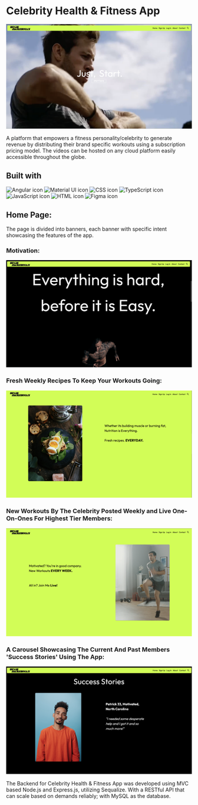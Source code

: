 # Celebrity Health & Fitness App
![Design preview for the Celebrity Health & Fitness App](finalProject/Design/Screenshots/Home/BannerOne.jpg)

A platform that empowers a fitness personality/celebrity to generate revenue by distributing their brand specific workouts using a subscription pricing model. The videos can be hosted on any cloud platform easily accessible throughout the globe. 

## Built with
<img src="https://img.shields.io/badge/Angular-DD0031?style=for-the-badge&logo=angular&logoColor=white" alt="Angular icon" height="30" /> <img src="https://img.shields.io/badge/Material--UI-0081CB?style=for-the-badge&logo=material-ui&logoColor=white" alt="Material UI icon" height="30" /> <img src="https://img.shields.io/badge/CSS3-1572B6?style=for-the-badge&logo=css3&logoColor=white" alt="CSS icon" height="30" /> <img src="https://img.shields.io/badge/TypeScript-007ACC?style=for-the-badge&logo=typescript&logoColor=white" alt="TypeScript icon" height="30" /> <img src="https://img.shields.io/badge/JavaScript-323330?style=for-the-badge&logo=javascript&logoColor=F7DF1E" alt="JavaScript icon" height="30" /> <img src="https://img.shields.io/badge/HTML5-E34F26?style=for-the-badge&logo=html5&logoColor=white" alt="HTML icon" height="30" /> <img src="https://img.shields.io/badge/Figma-F24E1E?style=for-the-badge&logo=figma&logoColor=white" alt="Figma icon" height="30" />

## Home Page:

The page is divided into banners, each banner with specific intent showcasing the features of the app. 

### Motivation:
![Design preview for the Celebrity Health & Fitness App](finalProject/Design/Screenshots/Home/BannerTwo.jpg)

### Fresh Weekly Recipes To Keep Your Workouts Going:
![Design preview for the Celebrity Health & Fitness App](finalProject/Design/Screenshots/Home/BannerThree.jpg)

### New Workouts By The Celebrity Posted Weekly and Live One-On-Ones For Highest Tier Members:
![Design preview for the Celebrity Health & Fitness App](finalProject/Design/Screenshots/Home/BannerFour.jpg)

### A Carousel Showcasing The Current And Past Members 'Success Stories' Using The App:
![Design preview for the Celebrity Health & Fitness App](finalProject/Design/Screenshots/Home/BannerFive.jpg)



The Backend for Celebrity Health & Fitness App was developed using MVC based Node.js and Express.js, utilizing Sequalize. With a RESTful API that can scale based on demands reliably; with MySQL as the database.

